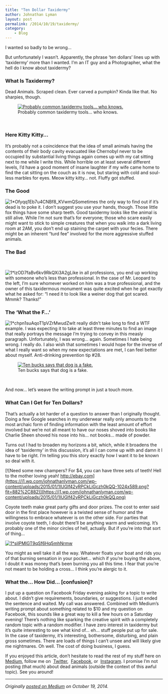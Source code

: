 ```yaml
---
title: "Ten Dollar Taxidermy"
author: Johnathan Lyman
layout: post
permalink: /2014/10/19/taxidermy/
category:
    - Blog
---
```


I wanted so badly to be wrong…

But unfortunately I wasn’t. Apparently, the phrase ‘ten dollars’ lines up with ‘taxidermy’ more than I wanted. I’m an IT guy and a Photographer, what the hell do I know about taxidermy?

### What Is Taxidermy?
Dead Animals. Scraped clean. Ever carved a pumpkin? Kinda like that. No sharpies, though.

<figure id="attachment_102" style="width: 1024px;" class="wp-caption aligncenter"><a href="https://i2.wp.com/johnathanlyman.com/wp-content/uploads/2015/01/oIpwxeeSPy1cnwYpqJ1w_Dufer-Collateral-test.jpg"><img class="wp-image-102 size-large" src="https://i2.wp.com/johnathanlyman.com/wp-content/uploads/2015/01/oIpwxeeSPy1cnwYpqJ1w_Dufer-Collateral-test-1024x832.jpg?resize=882%2C717" alt="Probably common taxidermy tools... who knows." data-recalc-dims="1"></a><figcaption class="wp-caption-text">Probably common taxidermy tools… who knows.</figcaption></figure>&nbsp;

### Here Kitty Kitty…
It’s probably not a coincidence that the idea of small animals having the contents of their body cavity evacuated like Chernobyl never to be occupied by substantial living things again comes up with my cat sitting next to me while I write this. While horrible on at least several different levels, I’d have a good moment of insane laughter if my wife came home to find the cat sitting on the couch as it is now, but staring with cold and soul-less marbles for eyes. Meow kitty kitty… not. Fluffy got stuffed.

### The Good
![1*Ofyqq1Eb7u4CNBf8_KVwmQ](https://i2.wp.com/johnathanlyman.com/wp-content/uploads/2015/01/1Ofyqq1Eb7u4CNBf8_KVwmQ-300x225.jpeg?fit=300%2C300)Sometimes the only way to find out if it’s dead is to poke it. I don’t suggest you use your hands, though. Those little fox things have some sharp teeth. Good taxidermy looks like the animal is still alive. While I’m not sure that’s for everyone; those who scare easily might want to stick to simple creatures that when you walk into a dark living room at 2AM, you don’t end up staining the carpet with your fecies. There might be an inherent “turd fee” involved for the more aggressive stuffed animals.

### The Bad
&nbsp;

![1*lzOD7faBv6kv9RkQXi3A2g](https://i2.wp.com/johnathanlyman.com/wp-content/uploads/2015/01/1lzOD7faBv6kv9RkQXi3A2g-300x210.jpeg?fit=300%2C300)Like in all professions, you end up working with someone who’s less than professional. In the case of Mr. Leopard to the left, I’m sure whomever worked on him was a true professional, and the owner of this taxidermous monument was quite excited when he got exactly what he asked for: “I need it to look like a weiner dog that got scared. Mmmk? Thanks!”

### The ‘What the F…’
![1*chpn1suAqoT1pVZrMwudZw](https://i1.wp.com/johnathanlyman.com/wp-content/uploads/2015/01/1chpn1suAqoT1pVZrMwudZw-300x225.jpeg?fit=300%2C300)It really didn’t take long to find a WTF example. I was expecting it to take at least three minutes to find an image that really portrays the message I’m trying to convey in this measly paragraph. Unfortunately, I was wrong… again. Sometimes I hate being wrong. I really do. I also wish that sometimes I would hope for the inverse of what I really want so when my new expectations are met, I can feel better about myself. Anti-drinking prevention tip #28.

<figure id="attachment_99" style="width: 1024px;" class="wp-caption aligncenter"><a href="https://i1.wp.com/johnathanlyman.com/wp-content/uploads/2015/01/de9uL9L7RSmzV4SAoAO5_Lauren-and-Winona-Under-a-pass-1.jpg"><img class="wp-image-99 size-large" src="https://i1.wp.com/johnathanlyman.com/wp-content/uploads/2015/01/de9uL9L7RSmzV4SAoAO5_Lauren-and-Winona-Under-a-pass-1-1024x683.jpg?resize=882%2C588" alt="Ten bucks says that dog is a fake." data-recalc-dims="1"></a><figcaption class="wp-caption-text">Ten bucks says that dog is a fake.</figcaption></figure>&nbsp;

And now… let’s weave the writing prompt in just a touch more.

### What Can I Get for Ten Dollars?
That’s actually a lot harder of a question to answer than I originally thought. Doing a few Google searches in my underwear really only amounts to the most archaic form of finding information with the least amount of effort involved but we’re not all meant to have our noses shoved into books like Charlie Sheen shoved his nose into his… not books… made of powder.

Turns out I had to broaden my horizons a bit, which, while it broadens the idea of ‘taxidermy’ in this discussion, it’s all I can come up with and damn it I have to be right. I’m telling you this story exactly how I want it to be known so deal with it.

[![Need some new champers? For $4, you can have three sets of teeth! Hell to the mother loving yeah! http://ebay.com](https://i1.wp.com/johnathanlyman.com/wp-content/uploads/2015/01/1IUGlf42yRPCkLiGczh0kQQ-1024x589.png?fit=882%2C882)](https://i1.wp.com/johnathanlyman.com/wp-content/uploads/2015/01/1IUGlf42yRPCkLiGczh0kQQ.png)

Coyote teeth make great party gifts and door prizes. The cost to enter said door in the first place however is a twisted sense of humor and the willingness to embrace whatever is on the other side. For parties that involve coyote teeth, I doubt there’ll be anything warm and welcoming. It’s probably one of the minor circles of hell, actually. But if you’re into that sort of thing…

[![1*siIPMlGT9qSf6Hq5mhNrmw](https://i0.wp.com/johnathanlyman.com/wp-content/uploads/2015/01/1siIPMlGT9qSf6Hq5mhNrmw-1024x588.png?fit=882%2C882)](https://i1.wp.com/johnathanlyman.com/wp-content/uploads/2015/01/1siIPMlGT9qSf6Hq5mhNrmw.png)

You might as well take it all the way. Whatever floats your boat and rids you of that burning sensation in your pocket… which if you’re buying the above, I doubt it was money that’s been burning you all this time. I fear that you’re not meant to be holding a cross… I think you’re alergic to it.

### What the… How Did… [confusion]?
I put up a question on Facebook Friday evening asking for a topic to write about. I didn’t give requirements, boundaries, or suggestions. I just ended the sentence and waited. My call was answered. Combined with Medium’s writing prompt about something related to $10 and my question on Facebook, this sounds like a great way to kill a few hours on a Saturday evening! There’s nothing like sparking the creative spirit with a completely random topic with a random modifier. I have zero interest in taxidermy but it’s quite interesting to see what kind of… eh… stuff people put up for sale. In the case of taxidermy, it’s interesting, bothersome, disturbing, and plain gross sometimes. There are loads of things I can’t unsee and will likely give me nightmares. Oh well. The cost of doing business, I guess.

If you enjoyed this article, don’t hesitate to read the rest of my stuff here on&nbsp; [Medium](https://medium.com/@jlyman), follow me on&nbsp; [Twitter](https://twitter.com/theejl),&nbsp; [Facebook](https://facebook.com/johnathan.lyman), or&nbsp; [Instagram](https://instagram.com/jlymanphoto). I promise I’m not posting (that much) about dead animals (outside the context of this awful topic). See you around!

* * *
_Originally [posted on Medium](https://medium.com/@jlyman/ten-dollar-taxidermy-28321bc3efe4) on October 19, 2014._

